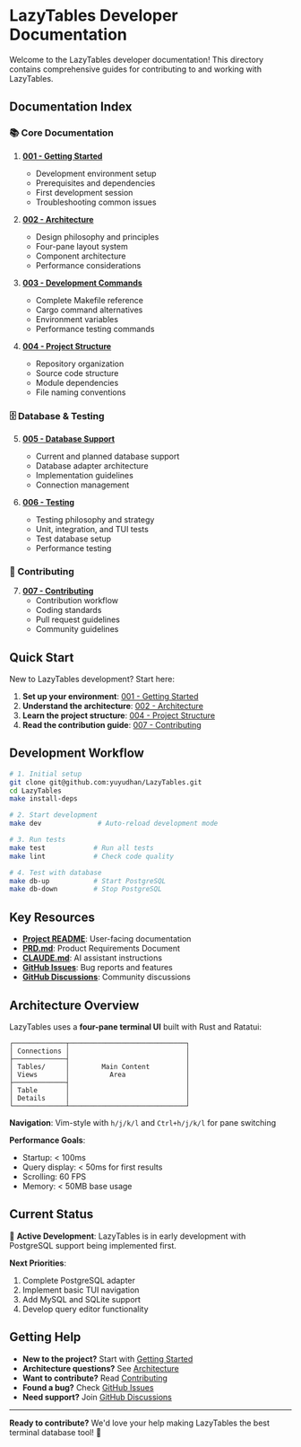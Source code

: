 # LazyTables Developer Documentation

Welcome to the LazyTables developer documentation! This directory contains comprehensive guides for contributing to and working with LazyTables.

## Documentation Index

### 📚 Core Documentation

1. **[001 - Getting Started](001-getting-started.md)**
   - Development environment setup
   - Prerequisites and dependencies
   - First development session
   - Troubleshooting common issues

2. **[002 - Architecture](002-architecture.md)**
   - Design philosophy and principles
   - Four-pane layout system
   - Component architecture
   - Performance considerations

3. **[003 - Development Commands](003-development-commands.md)**
   - Complete Makefile reference
   - Cargo command alternatives
   - Environment variables
   - Performance testing commands

4. **[004 - Project Structure](004-project-structure.md)**
   - Repository organization
   - Source code structure
   - Module dependencies
   - File naming conventions

### 🗄️ Database & Testing

5. **[005 - Database Support](005-database-support.md)**
   - Current and planned database support
   - Database adapter architecture
   - Implementation guidelines
   - Connection management

6. **[006 - Testing](006-testing.md)**
   - Testing philosophy and strategy
   - Unit, integration, and TUI tests
   - Test database setup
   - Performance testing

### 🤝 Contributing

7. **[007 - Contributing](007-contributing.md)**
   - Contribution workflow
   - Coding standards
   - Pull request guidelines
   - Community guidelines

## Quick Start

New to LazyTables development? Start here:

1. **Set up your environment**: [001 - Getting Started](001-getting-started.md)
2. **Understand the architecture**: [002 - Architecture](002-architecture.md)
3. **Learn the project structure**: [004 - Project Structure](004-project-structure.md)
4. **Read the contribution guide**: [007 - Contributing](007-contributing.md)

## Development Workflow

```bash
# 1. Initial setup
git clone git@github.com:yuyudhan/LazyTables.git
cd LazyTables
make install-deps

# 2. Start development
make dev              # Auto-reload development mode

# 3. Run tests
make test            # Run all tests
make lint            # Check code quality

# 4. Test with database
make db-up           # Start PostgreSQL
make db-down         # Stop PostgreSQL
```

## Key Resources

- **[Project README](../../README.md)**: User-facing documentation
- **[PRD.md](../../PRD.md)**: Product Requirements Document
- **[CLAUDE.md](../../CLAUDE.md)**: AI assistant instructions
- **[GitHub Issues](https://github.com/yuyudhan/LazyTables/issues)**: Bug reports and features
- **[GitHub Discussions](https://github.com/yuyudhan/LazyTables/discussions)**: Community discussions

## Architecture Overview

LazyTables uses a **four-pane terminal UI** built with Rust and Ratatui:

```
┌─────────────┬─────────────────────────────┐
│ Connections │                             │
├─────────────┤                             │
│ Tables/     │        Main Content         │
│ Views       │          Area               │
├─────────────┤                             │
│ Table       │                             │
│ Details     │                             │
└─────────────┴─────────────────────────────┘
```

**Navigation**: Vim-style with `h/j/k/l` and `Ctrl+h/j/k/l` for pane switching

**Performance Goals**:
- Startup: < 100ms
- Query display: < 50ms for first results
- Scrolling: 60 FPS
- Memory: < 50MB base usage

## Current Status

🚧 **Active Development**: LazyTables is in early development with PostgreSQL support being implemented first.

**Next Priorities**:
1. Complete PostgreSQL adapter
2. Implement basic TUI navigation
3. Add MySQL and SQLite support
4. Develop query editor functionality

## Getting Help

- **New to the project?** Start with [Getting Started](001-getting-started.md)
- **Architecture questions?** See [Architecture](002-architecture.md)
- **Want to contribute?** Read [Contributing](007-contributing.md)
- **Found a bug?** Check [GitHub Issues](https://github.com/yuyudhan/LazyTables/issues)
- **Need support?** Join [GitHub Discussions](https://github.com/yuyudhan/LazyTables/discussions)

---

**Ready to contribute?** We'd love your help making LazyTables the best terminal database tool! 🚀